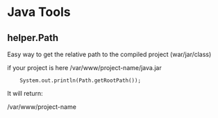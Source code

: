 # Java Tools

## helper.Path

Easy way to get the relative path to the compiled project (war/jar/class)

if your project is here /var/www/project-name/java.jar

```
    System.out.println(Path.getRootPath());

```

It will return:

/var/www/project-name
